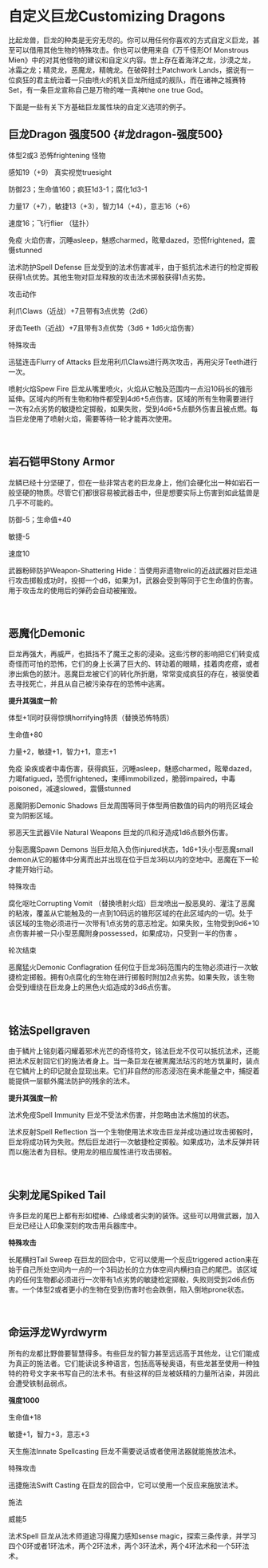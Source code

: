 # 自定义巨龙Customizing Dragons

比起龙兽，巨龙的种类是无穷无尽的。你可以用任何你喜欢的方式自定义巨龙，甚至可以借用其他生物的特殊攻击。你也可以使用来自《万千怪形Of
Monstrous
Mien》中的对其他怪物的建议和自定义内容。世上存在着海洋之龙，沙漠之龙，冰霜之龙；精灵龙，恶魔龙，精魄龙。在破碎封土Patchwork
Lands，据说有一位疯狂的君主统治着一只由喷火的机关巨龙所组成的舰队，而在诸神之城赛特Set，有一条巨龙宣称自己是万物的唯一真神the
one true God。

下面是一些有关下方基础巨龙属性块的自定义选项的例子。

## 巨龙Dragon 强度500 {#龙dragon-强度500}

体型2或3 恐怖frightening 怪物

感知19（+9） 真实视觉truesight

防御23；生命值160；疯狂1d3-1；腐化1d3-1

力量17（+7），敏捷13（+3），智力14（+4），意志16（+6）

速度16；飞行flier （猛扑）

免疫
火焰伤害，沉睡asleep，魅惑charmed，眩晕dazed，恐慌frightened，震慑stunned

法术防护Spell Defense
巨龙受到的法术伤害减半，由于抵抗法术进行的检定掷骰获得1点优势。其他生物对巨龙释放的攻击法术掷骰获得1点劣势。

攻击动作

利爪Claws（近战）+7且带有3点优势（2d6）

牙齿Teeth（近战）+7且带有3点优势（3d6 + 1d6火焰伤害）

特殊攻击

迅猛连击Flurry of Attacks
巨龙用利爪Claws进行两次攻击，再用尖牙Teeth进行一次。

喷射火焰Spew Fire
巨龙从嘴里喷火，火焰从它触及范围内一点沿10码长的锥形延伸。区域内的所有生物和物件都受到4d6+5点伤害。区域的所有生物需要进行一次有2点劣势的敏捷检定掷骰，如果失败，受到4d6+5点额外伤害且被点燃。每当巨龙使用了喷射火焰，需要等待一轮才能再次使用。

 

## 岩石铠甲Stony Armor

龙鳞已经十分坚硬了，但在一些非常古老的巨龙身上，他们会硬化出一种如岩石一般坚硬的物质。尽管它们都很容易被武器击中，但是想要实际上伤害到如此猛兽是几乎不可能的。

防御-5；生命值+40

敏捷-5

速度10

武器粉碎防护Weapon-Shattering
Hide：当使用非遗物relic的近战武器对巨龙进行攻击掷骰成功时，投掷一个d6，如果为1，武器会受到等同于它生命值的伤害。用于攻击龙的使用后的弹药会自动被摧毁。

 

## 恶魔化Demonic

巨龙再强大，再威严，也抵挡不了魔王之影的浸染。这些污秽的影响把它们转变成奇怪而可怕的恐怖，它们的身上长满了巨大的、转动着的眼睛，挂着肉疙瘩，或者渗出紫色的脓汁。恶魔巨龙被它们的转化所折磨，常常变成疯狂的存在，被驱使着去寻找死亡，并且从自己被污染存在的恐怖中逃离。

**提升其强度一阶**

体型+1同时获得惊惧horrifying特质（替换恐怖特质）

生命值+80

力量+2，敏捷+1，智力+1，意志+1

免疫
染疾或者中毒伤害，获得疯狂，沉睡asleep，魅惑charmed，眩晕dazed，力竭fatigued，恐慌frightened，束缚immobilized，脆弱impaired，中毒poisoned，减速slowed，震慑stunned

恶魔阴影Demonic Shadows
巨龙周围等同于体型两倍数值的码内的明亮区域会变为阴影区域。

邪恶天生武器Vile Natural Weapons 巨龙的爪和牙造成1d6点额外伤害。

分裂恶魔Spawn Demons 当巨龙陷入负伤injured状态，1d6+1头小型恶魔small
demon从它的躯体中分离而出并出现在位于巨龙3码以内的空地中。恶魔在下一轮才能开始行动。

特殊攻击

腐化呕吐Corrupting Vomit
（替换喷射火焰）巨龙喷出一股恶臭的、灌注了恶魔的粘液，覆盖从它能触及的一点到10码远的锥形区域的在此区域内的一切。处于该区域的生物必须进行一次带有1点劣势的意志检定。如果失败，生物受到9d6+10点伤害并被一只小型恶魔附身possessed，如果成功，只受到一半的伤害
。

轮次结束

恶魔猛火Demonic Conflagration
任何位于巨龙3码范围内的生物必须进行一次敏捷检定掷骰。拥有0点腐化的生物在进行掷骰时附加2点劣势。如果失败，该生物会受到缠绕在巨龙身上的黑色火焰造成的3d6点伤害。

 

## 铭法Spellgraven

由于鳞片上铭刻着闪耀着邪术光芒的奇怪符文，铭法巨龙不仅可以抵抗法术，还能把法术反射回它们的施法者身上。当一条巨龙在被黑魔法玷污的地方筑巢时，装点在它鳞片上的印记就会显现出来。它们非自然的形态浸泡在奥术能量之中，捕捉着能提供一层额外魔法防护的残余的法术。

**提升其强度一阶**

法术免疫Spell Immunity 巨龙不受法术伤害，并忽略由法术施加的状态。

法术反射Spell Reflection
当一个生物使用法术攻击巨龙并成功通过攻击掷骰时，巨龙将成功转为失败。然后巨龙进行一次敏捷检定掷骰。如果成功，法术反弹并转而以施法者为目标。使用龙的相应属性进行攻击掷骰。

 

## 尖刺龙尾Spiked Tail

许多巨龙的尾巴上都有形如棍棒、凸缘或者尖刺的装饰。这些可以用做武器，加入巨龙已经让人印象深刻的攻击用兵器库中。

**特殊攻击**

长尾横扫Tail Sweep 在巨龙的回合中，它可以使用一个反应triggered
action来在始于自己所处空间内一点的一个3码边长的立方体空间内横扫自己的尾巴。该区域内的任何生物都必须进行一次带有1点劣势的敏捷检定掷骰，失败则受到2d6点伤害。一个体型2或者更小的生物在受到伤害时也会跌倒，陷入倒地prone状态。

 

## 命运浮龙Wyrdwyrm

所有的龙都比野兽要智慧得多。有些巨龙的智力甚至远远高于其他龙，让它们能成为真正的施法者。它们能读说多种语言，包括高等秘奥语，有些龙甚至使用一种独特的符号文字来书写自己的法术书。有些这样的巨龙被妖精的力量所沾染，并因此会遭受铁制品弱点。

**强度1000**

生命值+18

敏捷+1，智力+3，意志+3

天生施法Innate Spellcasting 巨龙不需要说话或者使用法器就能施放法术。

特殊攻击

迅捷施法Swift Casting 在巨龙的回合中，它可以使用一个反应来施放法术。

施法

威能5

法术Spell 巨龙从法术师道途习得魔力感知sense
magic，探索三条传承，并学习四个0环或者1环法术，两个2环法术，两个3环法术，两个4环法术和一个5环法术。
